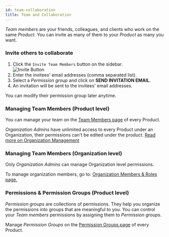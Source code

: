 ```yaml
---
id: team-collaboration
title: Team and Collaboration
---
```


*Team members* are your friends, colleagues, and clients who work on the same *Product*. You can invite as many of them to your *Product* as many you want.

### Invite others to collaborate

1. Click the `Invite Team Members` button on the sidebar.  
![Invite Button](/assets/invite.png)
1. Enter the invitees' email addresses (comma separated list).
1. Select a *Permission group* and click on **SEND INVITATION EMAIL**.
2. An invitation will be sent to the invitees' email addresses.

You can modify their permission group later anytime.

### Managing Team Members (Product level)
You can manage your team on the <a href="https://app.configcat.com/product/members" target="_blank">Team Members page</a> of every Product.

*Organization Admins* have unlimited access to every Product under an Organization, their permissions can't be edited under the product. [Read more on Organization Management](/organization.md)

### Managing Team Members (Organization level)
Only *Organization Admins* can manage Organization level permissions.

To manage organization members, go to:
[Organization Members & Roles page.](https://app.configcat.com/organization/members)

### Permissions & Permission Groups (Product level)

*Permission groups* are collections of permissions. They help you organize the permissions into groups that are meaningful to you. You can control your *Team members* permissions by assigning them to *Permission groups*. 

Manage *Permission Groups* on the [Permission Groups page](https://app.configcat.com/product/permission-groups) of every Product.


